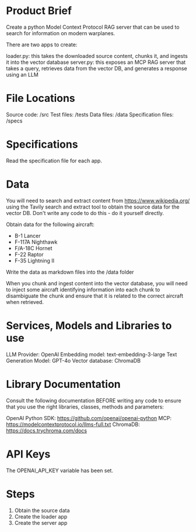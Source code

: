 # Product Brief
Create a python Model Context Protocol RAG server that can be used to search for information on modern warplanes.

There are two apps to create:

loader.py: this takes the downloaded source content, chunks it, and ingests it into the vector database
server.py: this exposes an MCP RAG server that takes a query, retrieves data from the vector DB, and generates a response using an LLM

# File Locations
Source code: /src
Test files: /tests
Data files: /data
Specification files: /specs

# Specifications
Read the specification file for each app.

# Data
You will need to search and extract content from https://www.wikipedia.org/ using the Tavily search and extract tool to obtain the source data for the vector DB.
Don't write any code to do this - do it yourself directly.

Obtain data for the following aircraft:

- B-1 Lancer
- F-117A Nighthawk
- F/A-18C Hornet
- F-22 Raptor
- F-35 Lightning II

Write the data as markdown files into the /data folder

When you chunk and ingest content into the vector database, you will need to inject some aircraft identifying information into each chunk to disambiguate the chunk and ensure that it is related to the correct aircraft when retrieved.


# Services, Models and Libraries to use
LLM Provider: OpenAI
Embedding model: text-embedding-3-large
Text Generation Model: GPT-4o
Vector database: ChromaDB

# Library Documentation
Consult the following documentation BEFORE writing any code to ensure that you use the right libraries, classes, methods and parameters:

OpenAI Python SDK: https://github.com/openai/openai-python
MCP: https://modelcontextprotocol.io/llms-full.txt
ChromaDB: https://docs.trychroma.com/docs

# API Keys
The OPENAI_API_KEY variable has been set.

# Steps
1. Obtain the source data
2. Create the loader app
3. Create the server app